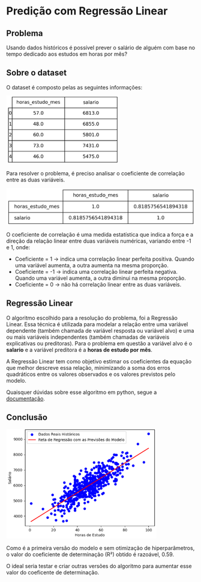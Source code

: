 # Predição com Regressão Linear

## Problema

Usando dados históricos é possível prever o salário de alguém com base no tempo dedicado aos estudos em horas por mês?

## Sobre o dataset

O dataset é composto pelas as seguintes informações:

<img src="images/df_head.png" alt="Logo" width="300" height="" align-center = "true">

Para resolver o problema, é preciso analisar o coeficiente de correlação entre as duas variáveis.

<img src="images/df_correlacao.png" alt="Logo" width="" height="">

O coeficiente de correlação é uma medida estatística que indica a força e a direção da relação linear entre duas variáveis numéricas, variando entre -1 e 1, onde:
- Coeficiente = 1 -> indica uma correlação linear perfeita positiva. Quando uma variável aumenta, a outra aumenta na mesma proporção.
- Coeficiente = -1 -> indica uma correlação linear perfeita negativa. Quando uma variável aumenta, a outra diminui na mesma proporção.
- Coeficiente = 0 -> não há correlação linear entre as duas variáveis.

## Regressão Linear

O algoritmo escolhido para a resolução do problema, foi a Regressão Linear. Essa técnica é utilizada para modelar a relação entre uma variável dependente (também chamada de variável resposta ou variável alvo) e uma ou mais variáveis independentes (também chamadas de variáveis explicativas ou preditoras). Para o problema em questão a variável alvo é o **salario** e a variável preditora é a **horas de estudo por mês**.

A Regressão Linear tem como objetivo estimar os coeficientes da equação que melhor descreve essa relação, minimizando a soma dos erros quadráticos entre os valores observados e os valores previstos pelo modelo.

Quaisquer dúvidas sobre esse algoritmo em python, segue a [documentação](https://scikit-learn.org/stable/modules/generated/sklearn.linear_model.LinearRegression.html).

## Conclusão

<img src="images/resultado.png" alt="Logo" width="400" height="">

Como é a primeira versão do modelo e sem otimização de hiperparâmetros, o valor do coeficiente de determinação (R²) obtido é razoável, 0.59.

O ideal seria testar e criar outras versões do algoritmo para aumentar esse valor do coeficente de determinação.